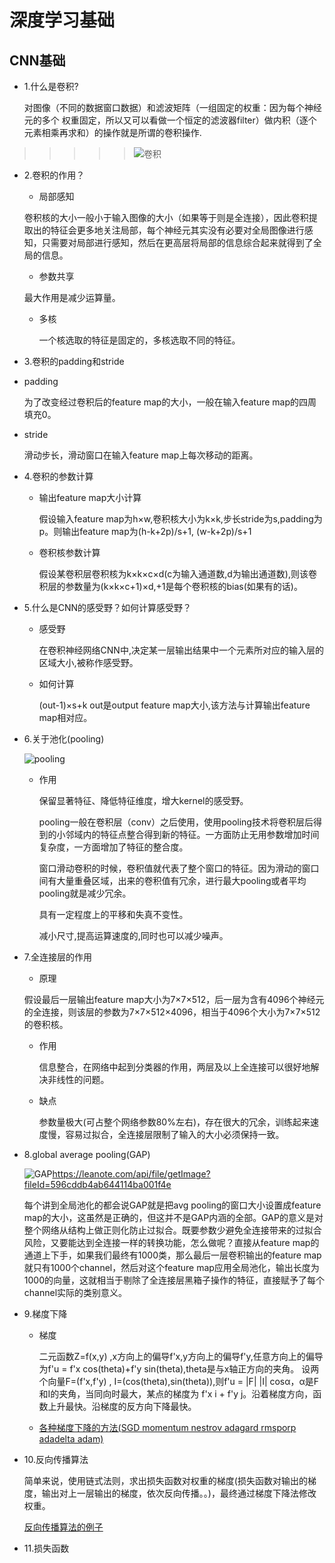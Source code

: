 # 深度学习基础
## CNN基础
* 1.什么是卷积?

  对图像（不同的数据窗口数据）和滤波矩阵（一组固定的权重：因为每个神经元的多个 权重固定，所以又可以看做一个恒定的滤波器filter）做内积（逐个元素相乘再求和）的操作就是所谓的卷积操作.
 >>>>>![卷积](https://wx4.sinaimg.cn/mw690/67111f6aly1fhykes5sffg207g05gdgf.gif)

* 2.卷积的作用？
  * 局部感知

   卷积核的大小一般小于输入图像的大小（如果等于则是全连接），因此卷积提取出的特征会更多地关注局部，每个神经元其实没有必要对全局图像进行感知，只需要对局部进行感知，然后在更高层将局部的信息综合起来就得到了全局的信息。
  * 参数共享

   最大作用是减少运算量。
  * 多核

    一个核选取的特征是固定的，多核选取不同的特征。
* 3.卷积的padding和stride

 * padding

   为了改变经过卷积后的feature map的大小，一般在输入feature map的四周填充0。
 * stride

   滑动步长，滑动窗口在输入feature map上每次移动的距离。
* 4.卷积的参数计算

  * 输出feature map大小计算

    假设输入feature map为h×w,卷积核大小为k×k,步长stride为s,padding为p。则输出feature map为(h-k+2p)/s+1, (w-k+2p)/s+1

  * 卷积核参数计算

    假设某卷积层卷积核为k×k×c×d(c为输入通道数,d为输出通道数),则该卷积层的参数量为(k×k×c+1)×d,+1是每个卷积核的bias(如果有的话)。
* 5.什么是CNN的感受野？如何计算感受野？

  * 感受野

    在卷积神经网络CNN中,决定某一层输出结果中一个元素所对应的输入层的区域大小,被称作感受野。

  * 如何计算

    (out-1)×s+k  out是output feature map大小,该方法与计算输出feature map相对应。
* 6.关于池化(pooling)

  ![pooling](https://timgsa.baidu.com/timg?image&quality=80&size=b9999_10000&sec=1535480114802&di=bbe4289085351a6319787d45748f9b83&imgtype=0&src=http%3A%2F%2Fxilinx.eetrend.com%2Ffiles-eetrend-xilinx%2Farticle%2F201610%2F10546-26351-juanjishenjingwangluozhongtuxiangchihuacaozuoquanjiexi.jpg)
  * 作用

    保留显著特征、降低特征维度，增大kernel的感受野。

    pooling一般在卷积层（conv）之后使用，使用pooling技术将卷积层后得到的小邻域内的特征点整合得到新的特征。一方面防止无用参数增加时间复杂度，一方面增加了特征的整合度。

    窗口滑动卷积的时候，卷积值就代表了整个窗口的特征。因为滑动的窗口间有大量重叠区域，出来的卷积值有冗余，进行最大pooling或者平均pooling就是减少冗余。

    具有一定程度上的平移和失真不变性。

    减小尺寸,提高运算速度的,同时也可以减少噪声。
* 7.全连接层的作用
  * 原理

   假设最后一层输出feature map大小为7×7×512，后一层为含有4096个神经元的全连接，则该层的参数为7×7×512×4096，相当于4096个大小为7×7×512的卷积核。

  * 作用

    信息整合，在网络中起到分类器的作用，两层及以上全连接可以很好地解决非线性的问题。

  * 缺点

    参数量极大(可占整个网络参数80%左右)，存在很大的冗余，训练起来速度慢，容易过拟合，全连接层限制了输入的大小必须保持一致。
* 8.global average pooling(GAP)

  ![GAP](https://leanote.com/api/file/getImage?fileId=596cddb4ab644114ba001f4e)https://leanote.com/api/file/getImage?fileId=596cddb4ab644114ba001f4e

  每个讲到全局池化的都会说GAP就是把avg pooling的窗口大小设置成feature map的大小，这虽然是正确的，但这并不是GAP内涵的全部。GAP的意义是对整个网络从结构上做正则化防止过拟合。既要参数少避免全连接带来的过拟合风险，又要能达到全连接一样的转换功能，怎么做呢？直接从feature map的通道上下手，如果我们最终有1000类，那么最后一层卷积输出的feature map就只有1000个channel，然后对这个feature map应用全局池化，输出长度为1000的向量，这就相当于剔除了全连接层黑箱子操作的特征，直接赋予了每个channel实际的类别意义。
* 9.梯度下降
  * 梯度

    二元函数Z=f(x,y) ,x方向上的偏导f'x,y方向上的偏导f'y,任意方向上的偏导为f'u = f'x cos(theta)+f'y sin(theta),theta是与x轴正方向的夹角。
    设两个向量F=(f'x,f'y) , I=(cos(theta),sin(theta)),则f'u = |F| |I| cosα，α是F和I的夹角，当同向时最大，某点的梯度为 f'x i + f'y j。沿着梯度方向，函数上升最快。沿梯度的反方向下降最快。

  * [各种梯度下降的方法(SGD momentum nestrov adagard rmsporp adadelta adam)](https://blog.csdn.net/bupt_wx/article/details/52761751)
* 10.反向传播算法

   简单来说，使用链式法则，求出损失函数对权重的梯度(损失函数对输出的梯度，输出对上一层输出的梯度，依次反向传播。。)，最终通过梯度下降法修改权重。

   [反向传播算法的例子](https://www.cnblogs.com/charlotte77/p/5629865.html)
* 11.损失函数
